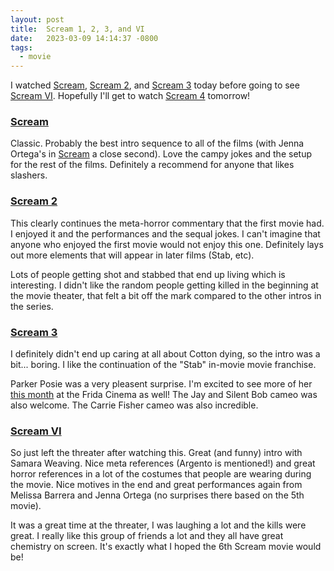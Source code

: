 ```yaml
---
layout: post
title:  Scream 1, 2, 3, and VI
date:   2023-03-09 14:14:37 -0800
tags:
  - movie
---
```

I watched [Scream](https://www.imdb.com/title/tt0117571/), [Scream
2](https://www.imdb.com/title/tt0120082/), and [Scream
3](https://www.imdb.com/title/tt0134084/) today before going to see [Scream
VI](https://www.imdb.com/title/tt17663992/). Hopefully I'll get to watch [Scream
4](https://www.imdb.com/title/tt1262416/) tomorrow!

### [Scream](https://www.imdb.com/title/tt0117571/)

Classic. Probably the best intro sequence to all of the films (with Jenna
Ortega's in [Scream](https://www.imdb.com/title/tt11245972/) a close
second). Love the campy jokes and the setup for the rest of the
films. Definitely a recommend for anyone that likes slashers.

### [Scream 2](https://www.imdb.com/title/tt0120082/)

This clearly continues the meta-horror commentary that the first movie had. I
enjoyed it and the performances and the sequal jokes. I can't imagine that
anyone who enjoyed the first movie would not enjoy this one. Definitely lays out
more elements that will appear in later films (Stab, etc).

Lots of people getting shot and stabbed that end up living which is
interesting. I didn't like the random people getting killed in the beginning at
the movie theater, that felt a bit off the mark compared to the other intros in
the series.

### [Scream 3](https://www.imdb.com/title/tt0134084/)

I definitely didn't end up caring at all about Cotton dying, so the intro was a
bit... boring. I like the continuation of the "Stab" in-movie movie franchise.

Parker Posie was a very pleasent surprise. I'm excited to see more of her [this
month](https://thefridacinema.org/film-series/parker-posey-month-march-2023/) at
the Frida Cinema as well! The Jay and Silent Bob cameo was also welcome. The
Carrie Fisher cameo was also incredible.

### [Scream VI](https://www.imdb.com/title/tt17663992/)

So just left the threater after watching this. Great (and funny) intro with
Samara Weaving. Nice meta references (Argento is mentioned!) and great horror
references in a lot of the costumes that people are wearing during the
movie. Nice motives in the end and great performances again from Melissa Barrera
and Jenna Ortega (no surprises there based on the 5th movie).

It was a great time at the threater, I was laughing a lot and the kills were
great. I really like this group of friends a lot and they all have great
chemistry on screen. It's exactly what I hoped the 6th Scream movie would be!
